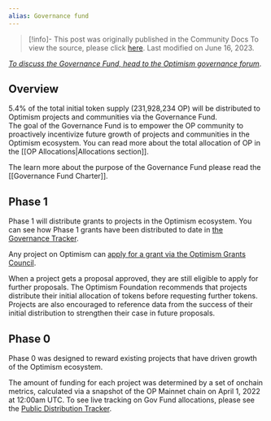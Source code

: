 ```yaml
---
alias: Governance fund
---
```

> [!info]- This post was originally published in the Community Docs
> To view the source, please click [here](https://community.optimism.io/docs/governance/gov-fund/). Last modified on June 16, 2023.

<span class="notvisible"></span>
_[To discuss the Governance Fund, head to the Optimism governance forum](https://gov.optimism.io/t/governance-fund-discussion-thread/213)_.

## Overview

5.4% of the total initial token supply (231,928,234 OP) will be distributed to Optimism projects and communities via the Governance Fund.  
The goal of the Governance Fund is to empower the OP community to proactively incentivize future growth of projects and communities in the Optimism ecosystem. You can read more about the total allocation of OP in the [[OP Allocations|Allocations section]].

The learn more about the purpose of the Governance Fund please read the [[Governance Fund Charter]].

## Phase 1

Phase 1 will distribute grants to projects in the Optimism ecosystem. You can see how Phase 1 grants have been distributed to date in [the Governance Tracker](https://docs.google.com/spreadsheets/d/1eaHOlWB34ij1KGsXdaNyTQg4tt1Pu2JurJsElBb6a8k/edit#gid=0).

Any project on Optimism can [apply for a grant via the Optimism Grants Council](https://foul-porch-0eb.notion.site/Optimism-Grants-Council-090bb648d1854136b9630c608da7a8bc).

When a project gets a proposal approved, they are still eligible to apply for further proposals. The Optimism Foundation recommends that projects distribute their initial allocation of tokens before requesting further tokens. Projects are also encouraged to reference data from the success of their initial distribution to strengthen their case in future proposals.

## Phase 0

Phase 0 was designed to reward existing projects that have driven growth of the Optimism ecosystem.

The amount of funding for each project was determined by a set of onchain metrics, calculated via a snapshot of the OP Mainnet chain on April 1, 2022 at 12:00am UTC. To see live tracking on Gov Fund allocations, please see the [Public Distribution Tracker](https://docs.google.com/spreadsheets/d/1eaHOlWB34ij1KGsXdaNyTQg4tt1Pu2JurJsElBb6a8k/edit#gid=0).
